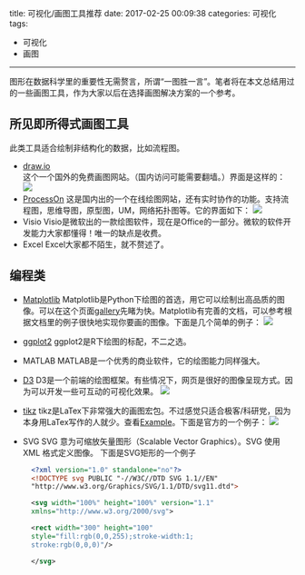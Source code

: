 title: 可视化/画图工具推荐
date: 2017-02-25 00:09:38
categories: 可视化
tags:
  - 可视化
  - 画图
---
图形在数据科学里的重要性无需赘言，所谓“一图胜一言”。笔者将在本文总结用过的一些画图工具，作为大家以后在选择画图解决方案的一个参考。

## 所见即所得式画图工具
此类工具适合绘制非结构化的数据，比如流程图。
- [draw.io](draw.io)  
  这个一个国外的免费画图网站。（国内访问可能需要翻墙。）界面是这样的：
  ![](/img/draw.io.png)
- [ProcessOn](https://www.processon.com/)
  这是国内出的一个在线绘图网站，还有实时协作的功能。支持流程图，思维导图，原型图，UM，网络拓扑图等。它的界面如下：
  ![](/img/processon.png)
- Visio
  Visio是微软出的一款绘图软件，现在是Office的一部分。微软的软件开发能力大家都懂得！唯一的缺点是收费。
- Excel
  Excel大家都不陌生，就不赘述了。

## 编程类
- [Matplotlib](http://matplotlib.org/)
  Matplotlib是Python下绘图的首选，用它可以绘制出高品质的图像。可以在这个页面[gallery](http://matplotlib.org/gallery.html)先睹为快。Matplotlib有完善的文档，可以参考根据文档里的例子很快地实现你要画的图像。下面是几个简单的例子：
  ![](/img/matplotlib.png)

- [ggplot2](http://ggplot2.tidyverse.org/reference/geom_density.html)
  ggplot2是R下绘图的标配，不二之选。

- MATLAB
  MATLAB是一个优秀的商业软件，它的绘图能力同样强大。

- [D3](https://d3js.org/)
  D3是一个前端的绘图框架。有些情况下，网页是很好的图像呈现方式。因为可以开发一些可互动的可视化效果。
  ![](/img/d3js.png)

- [tikz](http://www.texample.net/tikz/)
  tikz是LaTex下非常强大的画图宏包。不过感觉只适合极客/科研党，因为本身用LaTex写作的人就少。查看[Example](http://www.texample.net/tikz/examples/)。下面是官方的一个例子：
  ![](/img/tikz.png)
- SVG
  SVG 意为可缩放矢量图形（Scalable Vector Graphics）。SVG 使用 XML 格式定义图像。
  下面是SVG矩形的一个例子
  ```xml
    <?xml version="1.0" standalone="no"?>
    <!DOCTYPE svg PUBLIC "-//W3C//DTD SVG 1.1//EN" 
    "http://www.w3.org/Graphics/SVG/1.1/DTD/svg11.dtd">

    <svg width="100%" height="100%" version="1.1"
    xmlns="http://www.w3.org/2000/svg">

    <rect width="300" height="100"
    style="fill:rgb(0,0,255);stroke-width:1;
    stroke:rgb(0,0,0)"/>

    </svg>
  ```